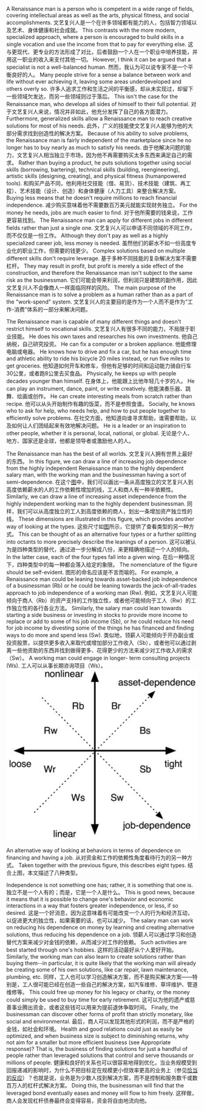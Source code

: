 A Renaissance man is a person who is competent in a wide range of fields, covering  intellectual  areas  as  well  as  the  arts,  physical  fitness,  and  social accomplishments.
文艺复兴人是一个在许多领域都有能力的人，包括智力领域以及艺术、身体健康和社会成就。
This contrasts with the more modern, specialized approach, where a person is encouraged to build skills in a single vocation and use the income from that to pay for everything else.
这与更现代、更专业的方法形成了对比，后者鼓励一个人在一个职业中培养技能，并用这一职业的收入来支付其他一切。
However, I think it can be argued that a specialist is not a well-balanced human.
然而，我认为可以说专家不是一个平衡良好的人。
Many people strive for a sense a balance  between  work  and  life  without  ever  achieving  it,  leaving  some  areas underdeveloped  and  others  overly  so.
许多人追求工作和生活之间的平衡感，却从未实现过，却留下一些领域欠发达，而另一些领域则过于落后。
This  isn't  the  case  for  the  Renaissance man,  who  develops  all  sides  of  himself  to  their  full  potential.
对于文艺复兴人来说，情况并非如此，他充分发挥了自己的各方面潜力。
Furthermore, generalized skills allow a Renaissance man to reach creative solutions for most of his needs.
此外，广义的技能使文艺复兴人能够为他的大部分需求找到创造性的解决方案。
Because of his ability to solve problems, the Renaissance man is  fairly independent of the marketplace since he no longer has to buy nearly as much  to  satisfy  his  needs.
由于他解决问题的能力，文艺复兴人相当独立于市场，因为他不再需要购买太多东西来满足自己的需求。
Rather  than  buying  a  product,  he  puts  solutions together  using  social  skills  (borrowing,  bartering),  technical  skills  (building, reengineering),  artistic  skills  (designing,  creating),  and  physical  fitness (humanpowered  tools).
和购买产品不同，他利用社交技能（借、易货）、技术技能（建筑、再工程）、艺术技能（设计、创造）和身体健康（人力工具）来整合解决方案。
Buying  less  means  that  he  doesn't  require  millions  to reach financial independence.
减少购买意味着他不需要数百万美元就能实现财务独立。
For the money he needs, jobs are much easier to find.
对于他所需要的钱来说，工作更容易找到。
The Renaissance man can apply for different jobs in different fields rather than just a single one.
文艺复兴人可以申请不同领域的不同工作，而不仅仅是一份工作。
Although they don't pay as well as a highly specialized career job, less money is needed.
虽然他们的薪水不如一份高度专业化的职业工作，但需要的钱更少。
Complex solutions based on multiple different skills don't require leverage.
基于多种不同技能的复杂解决方案不需要杠杆。
They may result in profit, but profit is merely a side effect of the construction, and therefore the Renaissance man isn't subject to the same risk as the businessman.
它们可能会带来利润，但利润只是建筑的副作用，因此文艺复兴人不会像商人一样面临同样的风险。
The main purpose of the Renaissance man is to solve a problem as a human rather than as a part of the "work-spend" system.
文艺复兴人的主要目的是作为一个人而不是作为“工作-消费”体系的一部分来解决问题。

The Renaissance man is capable of many different things and doesn't restrict himself  to  vocational  skills.
文艺复兴人有很多不同的能力，不局限于职业技能。
He  does  his  own  taxes  and  researches  his  own investments.
他自己纳税，自己研究投资。
He can fix a computer or a broken appliance.
他能修理电脑或电器。
He knows how to drive and fix a car, but he has enough time and athletic ability to ride his bicycle 20 miles instead, or run five miles to get groceries.
他知道如何开车和修车，但他有足够的时间和运动能力骑自行车30公里，或者跑8公里去买食品。
Physically, he keeps up with people decades younger than himself.
在身体上，他能跟上比他年轻几十岁的人。
He can play an instrument, dance, paint, or write creatively.
他能演奏乐器、跳舞、绘画或创作。
He can create interesting meals from scratch rather than recipe.
他可以从头开始制作有趣的饭菜，而不是参照食谱。
Socially, he knows who to ask for help, who needs help, and how to put people together to efficiently solve problems.
在社交方面，他知道向谁寻求帮助，谁需要帮助，以及如何让人们团结起来有效地解决问题。
He is a leader or an inspiration to other people, whether it is personal, local, national, or global.
无论是个人、地方、国家还是全球，他都是领导者或激励他人的人。

The Renaissance man has the best of all worlds.
文艺复兴人拥有世界上最好的东西。
In this figure, we can draw a line of increasing job dependence from the highly independent Renaissance man to the highly dependent salary man, with the working man and the businessman having a sort of semi-dependence.
在这个[图]()中，我们可以画出一条从高度独立的文艺复兴人到高度依赖薪水的人的工作依赖性增加的线，工人和商人有一种半依赖性。
Similarly, we can draw a line of increasing asset  independence  from  the  highly  independent  working  man  to  the  highly dependent businessman.
同样，我们可以从高度独立的工人到高度依赖的商人，划出一条增加资产独立性的线。
These dimensions are illustrated in this figure, which provides  another  way  of  looking  at  the  types.
这些尺寸如[图]()所示，它提供了查看类型的另一种方式。
This  can  be  thought  of  as  an alternative four types or a further splitting into octants to more precisely describe the leanings of a person.
这可以被认为是四种类型的替代，通过进一步分解成八份，来更精确地描述一个人的倾向。
In the latter case, each of the four types fall into a given wing.
在后一种情况下，四种类型中的每一种都会落入给定的象限。
The  nomenclature  of  the  figure  should  be  self-evident.
图形的命名应该是不言而喻的。
For  example,  a Renaissance man could be leaning towards asset-backed job independence of a businessman (Rb) or he could be leaning towards the jack-of-all-trades approach to job independence of a working man (Rw).
例如，文艺复兴人可能倾向于商人（Rb）的资产支持的工作独立性，或者他可能倾向于工人（Rw）的工作独立性的各行各业方法。
Similarly, the salary man could lean  towards  starting  a  side  business  or  investing  in  stocks  to  provide  more income to replace or add to some of his job income (Sb), or he could reduce his need for job income by divesting some of the things he has financed and finding  ways to do more and spend less (Sw).
类似地，领薪人可能倾向于开办副业或投资股票，以提供更多收入来取代或增加部分工作收入（Sb），或者他可以通过剥离一些他资助的东西并找到做得更多、花得更少的方法来减少对工作收入的需求（Sw）。
A working man could engage in longer- term consulting projects (Ws).
工人可以从事长期咨询项目（Ws）。
![](../img/5-a-iv-fig1.png)  

An alternative way of looking at behaviors in terms of dependence on financing and having a job.
从对资金和工作的依赖性角度看待行为的另一种方式。
Taken together with the previous figure, this describes eight types.
结合上图，本文描述了八种类型。

Independence is not something one has; rather, it is something that one is.
独立不是一个人有的；而是，它是一个人是什么。
This is good news, because it means that it is possible to change one's behavior and economic interactions in a way that fosters greater independence, or less, if so desired.
这是一个好消息，因为这意味着有可能改变一个人的行为和经济互动，以促进更大的独立性，如果需要的话，也可以减少。
The salary man can work on reducing his dependence on money by learning and creating alternative solutions, thus reducing his dependence on a job.
领薪人可以通过学习和创造替代方案来减少对金钱的依赖，从而减少对工作的依赖。
Such activities are best started through one's hobbies.
这样的活动最好从个人爱好开始。
Similarly, the working man can also learn to create solutions rather than buying them--in particular, it is quite  likely  that  the  working  man  will  already  be  creating  some  of  his  own solutions, like car repair, lawn maintenance, plumbing, etc.
同样，工人也可以学习创造解决方案，而不是购买解决方案——特别是，工人很可能已经在创造一些自己的解决方案，如汽车维修、草坪维护、管道维修等。
This could free up money for his legacy or charity, or the money could simply be used to buy time for early retirement.
这可以为他的遗产或慈善事业腾出资金，或者这些钱可以用来为提前退休争取时间。
Finally, the businessman can discover other forms of profit than strictly monetary, like social and environmental.
最后，商人可以发现其他形式的利润，而不是严格的金钱，如社会和环境。
Health and good relations could  just  as  easily  be  optimized,  and  when  business  size  is  subject  to diminishing returns, why not aim for a smaller but more efficient business (see Appropriate  response)?  That  is,  the  business  of  finding  solutions  for  just  a handful  of  people  rather  than  leveraged  solutions  that  control  and  serve thousands or millions of people.
健康和良好的关系也可以很容易地得到优化，当业务规模受到回报递减的影响时，为什么不把目标定在规模更小但效率更高的业务上（参见[恰当的反应]()）？也就是说，业务是为少数人找到解决方案，而不是控制和服务数千或数百万人的杠杆式解决方案。
Doing this, the businessman will find that the  leveraged bond eventually eases and money will flow to him freely.
这样做，商人会发现杠杆债券最终会变得容易，资金将自由地流向他。
